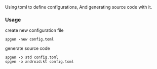 Using toml to define configurations, And generating source code with it.


### Usage

create new configuration file

```
spgen -new config.toml
```

generate source code

```
spgen -o std config.toml
spgen -o android:kt config.toml
```